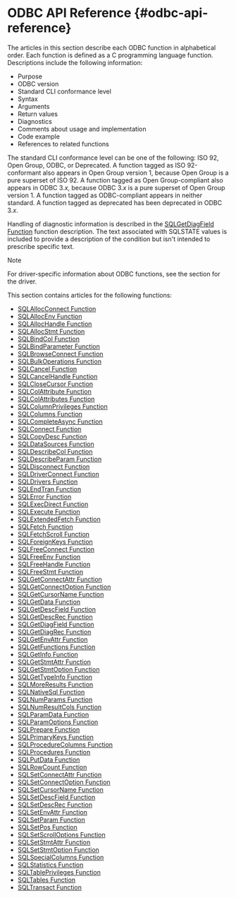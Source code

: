 # ODBC API Reference {#odbc-api-reference}

The articles in this section describe each ODBC function in alphabetical order. Each function is defined as a C programming language function. Descriptions include the following information:

- Purpose
- ODBC version
- Standard CLI conformance level
- Syntax
- Arguments
- Return values
- Diagnostics
- Comments about usage and implementation
- Code example
- References to related functions

The standard CLI conformance level can be one of the following: ISO 92, Open Group, ODBC, or Deprecated. A function tagged as ISO 92-conformant also appears in Open Group version 1, because Open Group is a pure superset of ISO 92. A function tagged as Open Group-compliant also appears in ODBC 3.*x*, because ODBC 3.*x* is a pure superset of Open Group version 1. A function tagged as ODBC-compliant appears in neither standard. A function tagged as deprecated has been deprecated in ODBC 3.*x*.

Handling of diagnostic information is described in the [SQLGetDiagField Function](sqlgetdiagfield-function.md) function description. The text associated with SQLSTATE values is included to provide a description of the condition but isn't intended to prescribe specific text.

> [!NOTE]  
> For driver-specific information about ODBC functions, see the section for the driver.

This section contains articles for the following functions:

- [SQLAllocConnect Function](sqlallocconnect-function.md)
- [SQLAllocEnv Function](sqlallocenv-function.md)
- [SQLAllocHandle Function](https://learn.microsoft.com/en-us/sql/odbc/reference/syntax/sqlallochandle-function?view=sql-server-ver16)
- [SQLAllocStmt Function](sqlallocstmt-function.md)
- [SQLBindCol Function](sqlbindcol-function.md)
- [SQLBindParameter Function](sqlbindparameter-function.md)
- [SQLBrowseConnect Function](https://learn.microsoft.com/en-us/sql/odbc/reference/syntax/sqlbrowseconnect-function?view=sql-server-ver16)
- [SQLBulkOperations Function](sqlbulkoperations-function.md)
- [SQLCancel Function](sqlcancel-function.md)
- [SQLCancelHandle Function](sqlcancelhandle-function.md)
- [SQLCloseCursor Function](sqlclosecursor-function.md)
- [SQLColAttribute Function](sqlcolattribute-function.md)
- [SQLColAttributes Function](sqlcolattributes-function.md)
- [SQLColumnPrivileges Function](sqlcolumnprivileges-function.md)
- [SQLColumns Function](sqlcolumns-function.md)
- [SQLCompleteAsync Function](sqlcompleteasync-function.md)
- [SQLConnect Function](https://learn.microsoft.com/en-us/sql/odbc/reference/syntax/sqlconnect-function?view=sql-server-ver16)
- [SQLCopyDesc Function](sqlcopydesc-function.md)
- [SQLDataSources Function](https://learn.microsoft.com/en-us/sql/odbc/reference/syntax/sqldatasources-function?view=sql-server-ver16)
- [SQLDescribeCol Function](sqldescribecol-function.md)
- [SQLDescribeParam Function](sqldescribeparam-function.md)
- [SQLDisconnect Function](sqldisconnect-function.md)
- [SQLDriverConnect Function](https://learn.microsoft.com/en-us/sql/odbc/reference/syntax/sqldriverconnect-function?view=sql-server-ver16)
- [SQLDrivers Function](sqldrivers-function.md)
- [SQLEndTran Function](sqlendtran-function.md)
- [SQLError Function](sqlerror-function.md)
- [SQLExecDirect Function](sqlexecdirect-function.md)
- [SQLExecute Function](sqlexecute-function.md)
- [SQLExtendedFetch Function](sqlextendedfetch-function.md)
- [SQLFetch Function](sqlfetch-function.md)
- [SQLFetchScroll Function](sqlfetchscroll-function.md)
- [SQLForeignKeys Function](sqlforeignkeys-function.md)
- [SQLFreeConnect Function](sqlfreeconnect-function.md)
- [SQLFreeEnv Function](sqlfreeenv-function.md)
- [SQLFreeHandle Function](sqlfreehandle-function.md)
- [SQLFreeStmt Function](sqlfreestmt-function.md)
- [SQLGetConnectAttr Function](sqlgetconnectattr-function.md)
- [SQLGetConnectOption Function](sqlgetconnectoption-function.md)
- [SQLGetCursorName Function](sqlgetcursorname-function.md)
- [SQLGetData Function](sqlgetdata-function.md)
- [SQLGetDescField Function](sqlgetdescfield-function.md)
- [SQLGetDescRec Function](sqlgetdescrec-function.md)
- [SQLGetDiagField Function](sqlgetdiagfield-function.md)
- [SQLGetDiagRec Function](sqlgetdiagrec-function.md)
- [SQLGetEnvAttr Function](sqlgetenvattr-function.md)
- [SQLGetFunctions Function](sqlgetfunctions-function.md)
- [SQLGetInfo Function](sqlgetinfo-function.md)
- [SQLGetStmtAttr Function](sqlgetstmtattr-function.md)
- [SQLGetStmtOption Function](sqlgetstmtoption-function.md)
- [SQLGetTypeInfo Function](sqlgettypeinfo-function.md)
- [SQLMoreResults Function](sqlmoreresults-function.md)
- [SQLNativeSql Function](sqlnativesql-function.md)
- [SQLNumParams Function](sqlnumparams-function.md)
- [SQLNumResultCols Function](sqlnumresultcols-function.md)
- [SQLParamData Function](sqlparamdata-function.md)
- [SQLParamOptions Function](sqlparamoptions-function.md)
- [SQLPrepare Function](sqlprepare-function.md)
- [SQLPrimaryKeys Function](sqlprimarykeys-function.md)
- [SQLProcedureColumns Function](sqlprocedurecolumns-function.md)
- [SQLProcedures Function](sqlprocedures-function.md)
- [SQLPutData Function](sqlputdata-function.md)
- [SQLRowCount Function](sqlrowcount-function.md)
- [SQLSetConnectAttr Function](sqlsetconnectattr-function.md)
- [SQLSetConnectOption Function](sqlsetconnectoption-function.md)
- [SQLSetCursorName Function](sqlsetcursorname-function.md)
- [SQLSetDescField Function](sqlsetdescfield-function.md)
- [SQLSetDescRec Function](sqlsetdescrec-function.md)
- [SQLSetEnvAttr Function](sqlsetenvattr-function.md)
- [SQLSetParam Function](sqlsetparam-function.md)
- [SQLSetPos Function](sqlsetpos-function.md)
- [SQLSetScrollOptions Function](sqlsetscrolloptions-function.md)
- [SQLSetStmtAttr Function](sqlsetstmtattr-function.md)
- [SQLSetStmtOption Function](sqlsetstmtoption-function.md)
- [SQLSpecialColumns Function](sqlspecialcolumns-function.md)
- [SQLStatistics Function](sqlstatistics-function.md)
- [SQLTablePrivileges Function](sqltableprivileges-function.md)
- [SQLTables Function](sqltables-function.md)
- [SQLTransact Function](sqltransact-function.md)
